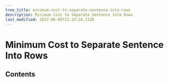 ```yaml
---
tree_title: minimum-cost-to-separate-sentence-into-rows
description: Minimum Cost to Separate Sentence Into Rows
last_modified: 2022-06-09T21:23:28.2328
---
```


# Minimum Cost to Separate Sentence Into Rows

## Contents
